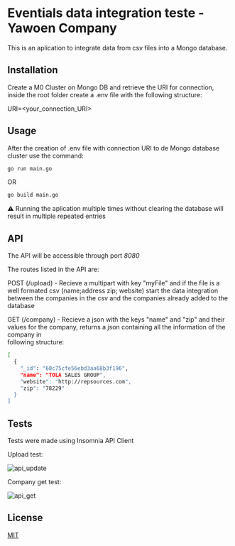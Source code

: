 # Eventials data integration teste - Yawoen Company 

This is an aplication to integrate data from csv files into a Mongo database.

## Installation

Create a M0 Cluster on Mongo DB and retrieve the URI for connection, inside the root folder create a .env file with the following structure:

URI=<your_connection_URI>

## Usage

After the creation of .env file with connection URI to de Mongo database cluster use the command:

```Bash
go run main.go
```

OR

```Bash
go build main.go
```

⚠️ Running the aplication multiple times without clearing the database will result in multiple repeated entries

## API

The API will be accessible through port *8080*

The routes listed in the API are:

POST (/upload) - Recieve a multipart with key "myFile" and if the file is a well formated csv (name;address zip; website) start the data integration
between the companies in the csv and the companies already added to the database

GET (/company) - Recieve a json with the keys "name" and "zip" and their values for the company, returns a json containing all the information of the company in  
following structure:
```Bash
[
  {
    "_id": "60c75cfe56ebd3aa68b3f196",
    "name": "TOLA SALES GROUP",
    "website": "http://repsources.com",
    "zip": "78229"
  }
]
```

## Tests

Tests were made using Insomnia API Client

Upload test:

![api_update](https://user-images.githubusercontent.com/39135867/121907869-d9a48a80-cd02-11eb-8096-d9b1a35fc7a6.png)

Company get test:

![api_get](https://user-images.githubusercontent.com/39135867/121907871-da3d2100-cd02-11eb-888d-88fe5cb4c96b.png)


## License
[MIT](https://choosealicense.com/licenses/mit/)
